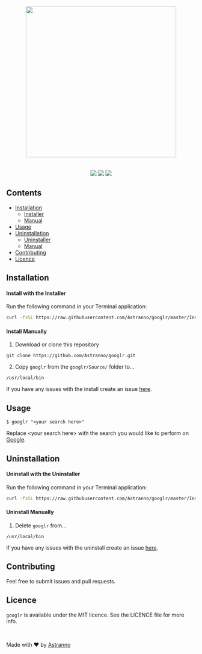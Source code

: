 <br/>
<p align="center">
  <img width="400" src="https://user-images.githubusercontent.com/2769158/44444745-969a2b00-a59b-11e8-8bf7-a4ce0b096399.png"><br/><br/><br/>
  <a href="https://github.com/Astranno/googlr"><img src="https://img.shields.io/badge/Version-1.0.0-blue.svg?longCache=true&style=for-the-badge"></a>
  <a href="https://github.com/Astranno/googlr/blob/master/LICENCE.md"><img src="https://img.shields.io/badge/Licence-MIT-green.svg?longCache=true&style=for-the-badge"></a>
  <img src="https://img.shields.io/badge/Made With-Swift-red.svg?longCache=true&style=for-the-badge">
</p>

## Contents

- [Installation](#installation)
  - [Installer](#install-with-the-installer)
  - [Manual](#install-manually)
- [Usage](#usage)
- [Uninstallation](#uninstallation)
  - [Uninstaller](#uninstall-with-the-uninstaller)
  - [Manual](#uninstall-manually)
- [Contributing](#contributing)
- [Licence](#licence)


## Installation
#### Install with the Installer
Run the following command in your Terminal application:

```sh
curl -fsSL https://raw.githubusercontent.com/Astranno/googlr/master/Install%20Scripts/install.sh | sudo sh
```

#### Install Manually
1. Download or clone this repository

``` 
git clone https://github.com/Astranno/googlr.git
```

2. Copy `googlr` from the `googlr/Source/` folder to...

``` 
/usr/local/bin
```

If you have any issues with the install create an issue [here](https://github.com/Astranno/googlr/issues/new).

## Usage

```
$ googlr "<your search here>"
```

Replace \<your search here> with the search you would like to perform on [Google](https://www.google.com).

## Uninstallation
#### Uninstall with the Uninstaller
Run the following command in your Terminal application:

```sh
curl -fsSL https://raw.githubusercontent.com/Astranno/googlr/master/Install%20Scripts/uninstall.sh | sudo sh
```

#### Uninstall Manually
1. Delete `googlr` from...

``` 
/usr/local/bin
```

If you have any issues with the uninstall create an issue [here](https://github.com/Astranno/googlr/issues/new).

## Contributing

Feel free to submit issues and pull requests.

## Licence

`googlr` is available under the MIT licence. See the LICENCE file for more info.

<br/>

Made with ❤️ by [Astranno](https://github.com/astranno)

